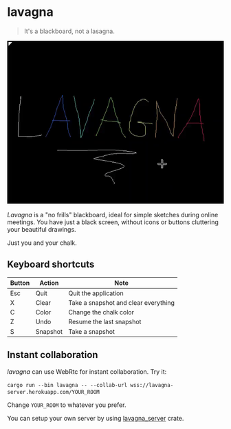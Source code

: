# lavagna

> It's a blackboard, not a lasagna.

![preview](.lavagna.gif)

*Lavagna* is a "no frills" blackboard, ideal for simple sketches during online
meetings. You have just a black screen, without icons or buttons cluttering
your beautiful drawings. 

Just you and your chalk.

## Keyboard shortcuts

| Button | Action   | Note                                 |
|--------|----------|--------------------------------------|
| Esc    | Quit     | Quit the application                 |
| X      | Clear    | Take a snapshot and clear everything |
| C      | Color    | Change the chalk color               |
| Z      | Undo     | Resume the last snapshot             |
| S      | Snapshot | Take a snapshot                      |

## Instant collaboration

*lavagna* can use WebRtc for instant collaboration. Try it:

```shell
cargo run --bin lavagna -- --collab-url wss://lavagna-server.herokuapp.com/YOUR_ROOM
```

Change `YOUR_ROOM` to whatever you prefer.

You can setup your own server by using
[lavagna_server](https://github.com/alepez/lavagna_server) crate.
